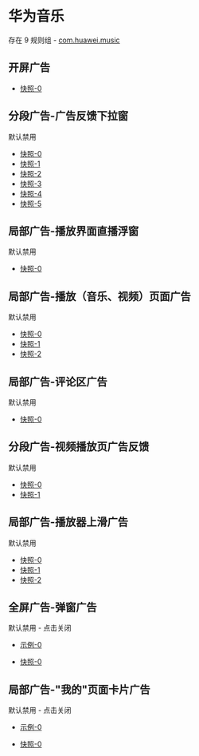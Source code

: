 # 华为音乐

存在 9 规则组 - [com.huawei.music](/src/apps/com.huawei.music.ts)

## 开屏广告

- [快照-0](https://i.gkd.li/import/12745222)

## 分段广告-广告反馈下拉窗

默认禁用

- [快照-0](https://i.gkd.li/import/13067574)
- [快照-1](https://i.gkd.li/import/13067572)
- [快照-2](https://i.gkd.li/import/13067571)
- [快照-3](https://i.gkd.li/import/13067659)
- [快照-4](https://i.gkd.li/import/13067665)
- [快照-5](https://i.gkd.li/import/13067820)

## 局部广告-播放界面直播浮窗

默认禁用

- [快照-0](https://i.gkd.li/import/13067649)

## 局部广告-播放（音乐、视频）页面广告

默认禁用

- [快照-0](https://i.gkd.li/import/13067956)
- [快照-1](https://i.gkd.li/import/13067978)
- [快照-2](https://i.gkd.li/import/13067387)

## 局部广告-评论区广告

默认禁用

- [快照-0](https://i.gkd.li/import/13067937)

## 分段广告-视频播放页广告反馈

默认禁用

- [快照-0](https://i.gkd.li/import/13067986)
- [快照-1](https://i.gkd.li/import/13067981)

## 局部广告-播放器上滑广告

默认禁用

- [快照-0](https://i.gkd.li/import/13068935)
- [快照-1](https://i.gkd.li/import/13194163)
- [快照-2](https://i.gkd.li/import/13263590)

## 全屏广告-弹窗广告

默认禁用 - 点击关闭

- [示例-0](https://m.gkd.li/57941037/00c83449-9809-4de8-9c7c-c6ce1b9fa2c3)

- [快照-0](https://i.gkd.li/import/14193738)

## 局部广告-"我的"页面卡片广告

默认禁用 - 点击关闭

- [示例-0](https://m.gkd.li/57941037/b205c209-07c9-49e1-b72d-f9b31d9bc2d9)

- [快照-0](https://i.gkd.li/import/14193767)
